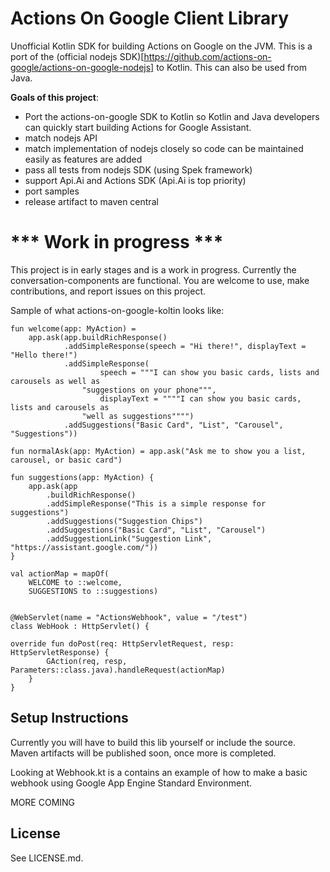 # Actions On Google Client Library


Unofficial Kotlin SDK for building Actions on Google on the JVM.  This is a port of the (official nodejs SDK)[https://github.com/actions-on-google/actions-on-google-nodejs] to Kotlin.  This can also be used from Java.

__Goals of this project__:

 * Port the actions-on-google SDK to Kotlin so Kotlin and Java developers can quickly start building Actions for Google Assistant.
 * match nodejs API
 * match implementation of nodejs closely so code can be maintained easily as features are added
 * pass all tests from nodejs SDK (using Spek framework)
 * support Api.Ai and Actions SDK (Api.Ai is top priority)
 * port samples
 * release artifact to maven central

# *** Work in progress ***

This project is in early stages and is a work in progress.  Currently the conversation-components are functional. You are welcome to use, make contributions, and report issues on this project.

Sample of what actions-on-google-koltin looks like:

    fun welcome(app: MyAction) =
        app.ask(app.buildRichResponse()
                .addSimpleResponse(speech = "Hi there!", displayText = "Hello there!")
                .addSimpleResponse(
                        speech = """I can show you basic cards, lists and carousels as well as
                    "suggestions on your phone""",
                        displayText = """"I can show you basic cards, lists and carousels as
                    "well as suggestions"""")
                .addSuggestions("Basic Card", "List", "Carousel", "Suggestions"))
                
    fun normalAsk(app: MyAction) = app.ask("Ask me to show you a list, carousel, or basic card")

    fun suggestions(app: MyAction) {
        app.ask(app
            .buildRichResponse()
            .addSimpleResponse("This is a simple response for suggestions")
            .addSuggestions("Suggestion Chips")
            .addSuggestions("Basic Card", "List", "Carousel")
            .addSuggestionLink("Suggestion Link", "https://assistant.google.com/"))
    }
    
    val actionMap = mapOf(
        WELCOME to ::welcome,
        SUGGESTIONS to ::suggestions)
      
    
    @WebServlet(name = "ActionsWebhook", value = "/test")
    class WebHook : HttpServlet() {

    override fun doPost(req: HttpServletRequest, resp: HttpServletResponse) {
            GAction(req, resp, Parameters::class.java).handleRequest(actionMap)
        }
    }



## Setup Instructions

Currently you will have to build this lib yourself or include the source.  Maven artifacts will be published soon, once more is completed.

Looking at Webhook.kt is a contains an example of how to make a basic webhook using Google App Engine Standard Environment.

MORE COMING

## License
See LICENSE.md.
